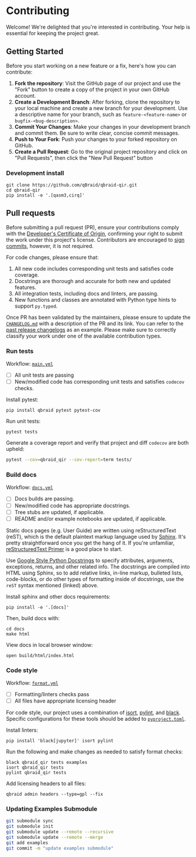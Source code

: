 # Contributing

Welcome! We're delighted that you're interested in contributing. Your help is essential for keeping the project great.

## Getting Started

Before you start working on a new feature or a fix, here's how you can contribute:

1. **Fork the repository**: Visit the GitHub page of our project and use the "Fork" button to create a copy of the project in your own GitHub account.
2. **Create a Development Branch**: After forking, clone the repository to your local machine and create a new branch for your development. Use a descriptive name for your branch, such as `feature-<feature-name>` or `bugfix-<bug-description>`.
3. **Commit Your Changes**: Make your changes in your development branch and commit them. Be sure to write clear, concise commit messages.
4. **Push to Your Fork**: Push your changes to your forked repository on GitHub.
5. **Create a Pull Request**: Go to the original project repository and click on "Pull Requests", then click the "New Pull Request" button

### Development install

```shell
git clone https://github.com/qBraid/qbraid-qir.git
cd qbraid-qir
pip install -e '.[qasm3,cirq]'
```

## Pull requests

Before submitting a pull request (PR), ensure your contributions comply with the [Developer's Certificate of Origin](https://developercertificate.org/), confirming your right to submit the work under this project's license. Contributors are encouraged to [sign commits](https://docs.github.com/en/authentication/managing-commit-signature-verification/signing-commits), however, it is not required.

For code changes, please ensure that:
1. All new code includes corresponding unit tests and satisfies code coverage.
2. Docstrings are thorough and accurate for both new and updated features.
3. All integration tests, including docs and linters, are passing.
4. New functions and classes are annotated with Python type hints to support `py.typed`.

Once PR has been validated by the maintainers, please ensure to update the [`CHANGELOG.md`](https://github.com/qBraid/qbraid-qir/blob/main/CHANGELOG.md) with a description of the PR and its link. You can refer to the [past release changelogs](https://github.com/qBraid/qbraid-qir/releases/tag/v0.2.2) as an example. Please make sure to correctly classify your work under one of the available contribution types.

### Run tests

Workflow: [`main.yml`](.github/workflows/main.yml)

- [ ] All unit tests are passing
- [ ] New/modified code has corresponding unit tests and satisfies ``codecov`` checks.

Install pytest:

```shell
pip install qbraid pytest pytest-cov
```

Run unit tests:

```shell
pytest tests
```

Generate a coverage report and verify that project and diff ``codecov`` are both upheld:

```bash
pytest --cov=qbraid_qir --cov-report=term tests/
```

### Build docs

Workflow: [`docs.yml`](.github/workflows/docs.yml)

- [ ] Docs builds are passing.
- [ ] New/modified code has appropriate docstrings.
- [ ] Tree stubs are updated, if applicable.
- [ ] README and/or example notebooks are updated, if applicable.

Static docs pages (e.g. User Guide) are written using reStructuredText (reST), which is the default plaintext markup language used by [Sphinx](https://docs.readthedocs.io/en/stable/intro/getting-started-with-sphinx.html). It's pretty straightforward once you get the hang of it. If you're unfamiliar, [reStructuredText Primer](https://www.sphinx-doc.org/en/master/usage/restructuredtext/basics.html#restructuredtext-primer) is a good place to start.

Use [Google Style Python Docstrings](https://sphinxcontrib-napoleon.readthedocs.io/en/latest/example_google.html)
to specify attributes, arguments, exceptions, returns, and other related info. The docstrings are compiled into HTML using Sphinx, so to add relative links, in-line markup, bulleted lists, code-blocks, or do other types of formatting inside of docstrings, use the `reST` syntax mentioned (linked) above.

Install sphinx and other docs requirements:

```shell
pip install -e '.[docs]'
```

Then, build docs with:

```shell
cd docs
make html
```

View docs in local browser window:

```shell
open build/html/index.html
```

### Code style

Workflow: [`format.yml`](.github/workflows/format.yml)

- [ ] Formatting/linters checks pass
- [ ] All files have appropriate licensing header

For code style, our project uses a combination of [isort](https://github.com/PyCQA/isort), [pylint](https://github.com/pylint-dev/pylint),
and [black](https://github.com/psf/black). Specific configurations for these tools should be added to [`pyproject.toml`](pyproject.toml).

Install linters:

```shell
pip install 'black[jupyter]' isort pylint
```

Run the following and make changes as needed to satisfy format checks:

```shell
black qbraid_qir tests examples
isort qbraid_qir tests
pylint qbraid_qir tests
```

Add licensing headers to all files:

```shell
qbraid admin headers --type=gpl --fix
```

### Updating Examples Submodule

```bash
git submodule sync
git submodule init
git submodule update --remote --recursive
git submodule update --remote --merge
git add examples
git commit -m "update examples submodule"
```